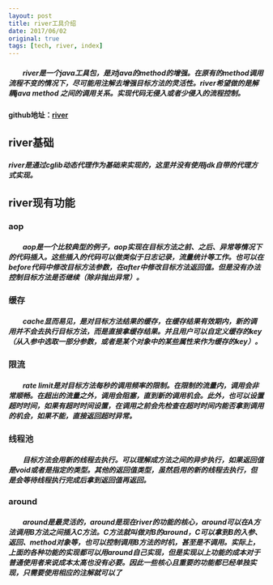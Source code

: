 ```yaml
---
layout: post
title: river工具介绍
date: 2017/06/02
original: true
tags: [tech, river, index]
---
```


##### 　　river是一个java工具包，是对java的method的增强。在原有的method调用流程不变的情况下，尽可能用注解去增强目标方法的灵活性。river希望做的是解耦java method 之间的调用关系。实现代码无侵入或者少侵入的流程控制。
<!--more-->

#### github地址：[river](https://github.com/winx402/river)

## river基础
##### river是通过cglib动态代理作为基础来实现的，这里并没有使用jdk自带的代理方式实现。

## river现有功能
### aop
##### 　　aop是一个比较典型的例子，aop实现在目标方法之前、之后、异常等情况下的代码插入。这些插入的代码可以做类似于日志记录，流量统计等工作。也可以在before代码中修改目标方法参数，在after中修改目标方法返回值。但是没有办法控制目标方法是否继续（除非抛出异常）。

### 缓存
##### 　　cache显而易见，是对目标方法结果的缓存，在缓存结果有效期内，新的调用并不会去执行目标方法，而是直接拿缓存结果。并且用户可以自定义缓存的key（从入参中选取一部分参数，或者是某个对象中的某些属性来作为缓存的key）。
### 限流
##### 　　rate limit是对目标方法每秒的调用频率的限制。在限制的流量内，调用会非常顺畅。在超出的流量之外，调用会阻塞，直到新的调用机会。此外，也可以设置超时时间，如果有超时时间设置，在调用之前会先检查在超时时间内能否拿到调用的机会，如果不能，直接返回超时异常。
### 线程池
##### 　　目标方法会用新的线程去执行。可以理解成方法之间的异步执行，如果返回值是void或者是指定的类型。其他的返回值类型，虽然启用的新的线程去执行，但是会等待线程执行完成后拿到返回值再返回。
### around
##### 　　around是最灵活的，around是现在river的功能的核心，around可以在A方法调用B方法之间插入C方法。C方法就叫做对B的around，C可以拿到B的入参、返回、method对象等，也可以控制调用B方法的时机，甚至是不调用。实际上，上面的各种功能的实现都可以用around自己实现，但是实现以上功能的成本对于普通使用者来说成本太高也没有必要。因此一些核心且重要的功能都已经单独实现，只需要使用相应的注解就可以了